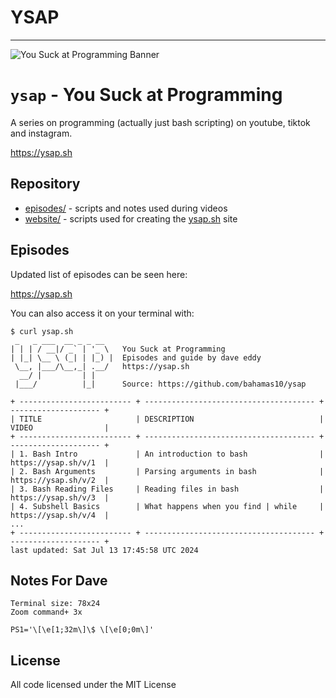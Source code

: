 # YSAP



---

![You Suck at Programming Banner](https://files.daveeddy.com/ysap/github-banner.png)

`ysap` - You Suck at Programming
================================

A series on programming (actually just bash scripting) on youtube, tiktok and
instagram.

https://ysap.sh

Repository
----------

- [episodes/](episodes/) - scripts and notes used during videos
- [website/](website/) - scripts used for creating the [ysap.sh](https://ysap.sh) site

Episodes
--------

Updated list of episodes can be seen here:

https://ysap.sh

You can also access it on your terminal with:

```
$ curl ysap.sh
 _   _ ___  __ _ _ __
| | | / __|/ _` | '_ \   You Suck at Programming
| |_| \__ \ (_| | |_) |  Episodes and guide by dave eddy
 \__, |___/\__,_| .__/   https://ysap.sh
  __/ |         | |
 |___/          |_|      Source: https://github.com/bahamas10/ysap

+ ------------------------- + -------------------------------------- + -------------------- +
| TITLE                     | DESCRIPTION                            | VIDEO                |
+ ------------------------- + -------------------------------------- + -------------------- +
| 1. Bash Intro             | An introduction to bash                | https://ysap.sh/v/1  |
| 2. Bash Arguments         | Parsing arguments in bash              | https://ysap.sh/v/2  |
| 3. Bash Reading Files     | Reading files in bash                  | https://ysap.sh/v/3  |
| 4. Subshell Basics        | What happens when you find | while     | https://ysap.sh/v/4  |
...
+ ------------------------- + -------------------------------------- + -------------------- +
last updated: Sat Jul 13 17:45:58 UTC 2024
```

Notes For Dave
--------------

```
Terminal size: 78x24
Zoom command+ 3x

PS1='\[\e[1;32m\]\$ \[\e[0;0m\]'
```

License
-------

All code licensed under the MIT License

